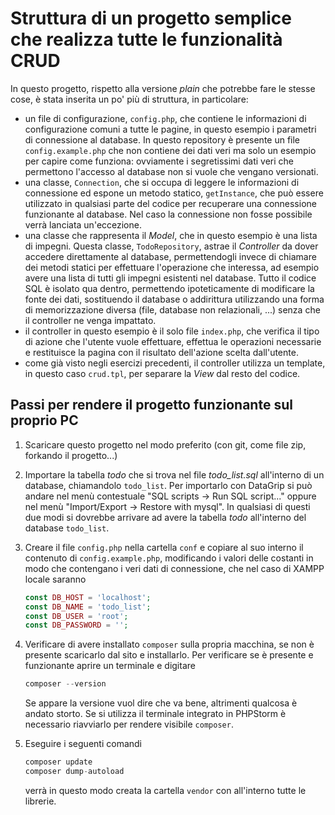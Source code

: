 # Struttura di un progetto semplice che realizza tutte le funzionalità CRUD

In questo progetto, rispetto alla versione *plain* che potrebbe fare le stesse cose,
è stata inserita un po' più di struttura, in particolare:
- un file di configurazione, `config.php`, che contiene le informazioni di configurazione comuni a tutte le pagine, in questo esempio i parametri di connessione al database. In questo repository è presente un file `config.example.php` che non contiene dei dati veri ma solo un esempio per capire come funziona: ovviamente i segretissimi dati veri che permettono l'accesso al database non si vuole che vengano versionati.
- una classe, `Connection`, che si occupa di leggere le informazioni di connessione ed espone un metodo statico, `getInstance`, che può essere utilizzato in qualsiasi parte del codice per recuperare una connessione funzionante al database. Nel caso la connessione non fosse possibile verrà lanciata un'eccezione.
- una classe che rappresenta il *Model*, che in questo esempio è una lista di impegni. Questa classe, `TodoRepository`, astrae il *Controller* da dover accedere direttamente al database, permettendogli invece di chiamare dei metodi statici per effettuare l'operazione che interessa, ad esempio avere una lista di tutti gli impegni esistenti nel database. Tutto il codice SQL è isolato qua dentro, permettendo ipoteticamente di modificare la fonte dei dati, sostituendo il database o addirittura utilizzando una forma di memorizzazione diversa (file, database non relazionali, ...) senza che il controller ne venga impattato.
- il controller in questo esempio è il solo file `index.php`, che verifica il tipo di azione che l'utente vuole effettuare, effettua le operazioni necessarie e restituisce la pagina con il risultato dell'azione scelta dall'utente.
- come già visto negli esercizi precedenti, il controller utilizza un template, in questo caso `crud.tpl`, per separare la *View* dal resto del codice.

## Passi per rendere il progetto funzionante sul proprio PC

1.  Scaricare questo progetto nel modo preferito (con git, come file zip, forkando il progetto...)
2. Importare la tabella _todo_ che si trova nel file _todo_list.sql_ all'interno di un database, chiamandolo `todo_list`. Per importarlo con DataGrip si può andare nel menù contestuale "SQL scripts -> Run SQL script..." oppure nel menù "Import/Export -> Restore with mysql". In qualsiasi di questi due modi si dovrebbe arrivare ad avere la tabella _todo_ all'interno del database `todo_list`.
3. Creare il file `config.php` nella cartella `conf` e copiare al suo interno il contenuto di `config.example.php`, modificando i valori delle costanti in modo che contengano i veri dati di connessione, che nel caso di XAMPP locale saranno
    ```php
    const DB_HOST = 'localhost';
    const DB_NAME = 'todo_list';
    const DB_USER = 'root';
    const DB_PASSWORD = '';
   ```
4. Verificare di avere installato `composer` sulla propria macchina, se non è presente scaricarlo dal sito e installarlo. Per verificare se è presente e funzionante aprire un terminale e digitare 
    ```php
    composer --version
    ```

    Se appare la versione vuol dire che va bene, altrimenti qualcosa è andato storto. Se si utilizza il terminale integrato in PHPStorm è necessario riavviarlo per rendere visibile `composer`.
5. Eseguire i seguenti comandi
   
    ```php
    composer update
    composer dump-autoload
    ```
    verrà in questo modo creata la cartella `vendor` con all'interno tutte le librerie.